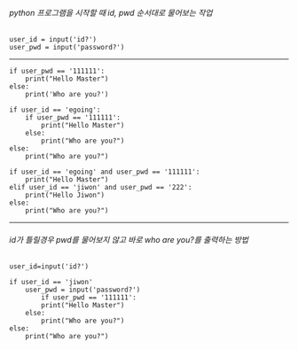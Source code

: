 ###### python 프로그램을 시작할 때 id, pwd 순서대로 물어보는 작업
```
user_id = input('id?')
user_pwd = input('password?')
```

---

```
if user_pwd == '111111':
    print("Hello Master")
else:
    print('Who are you?')
```

```
if user_id == 'egoing':
    if user_pwd == '111111':
        print("Hello Master")
    else:
        print("Who are you?")
else:
    print("Who are you?")
```

```
if user_id == 'egoing' and user_pwd == '111111':
    print("Hello Master")
elif user_id == 'jiwon' and user_pwd == '222':
    print("Hello Jiwon")
else:
    print("Who are you?")
```

---

###### id가 틀릴경우 pwd를 물어보지 않고 바로 who are you?를 출력하는 방법

```
user_id=input('id?')

if user_id == 'jiwon'
    user_pwd = input('password?')
        if user_pwd == '111111':
        print("Hello Master")
    else:
        print("Who are you?")
else:
    print("Who are you?")
```

